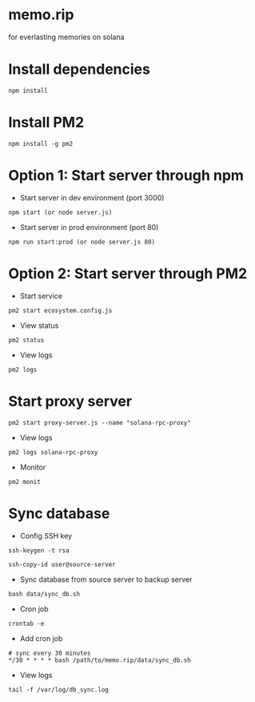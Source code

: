 # memo.rip

for everlasting memories on solana

# Install dependencies
```
npm install
```

# Install PM2
```
npm install -g pm2
```

# Option 1: Start server through npm
* Start server in dev environment (port 3000)
```
npm start (or node server.js)
```

* Start server in prod environment (port 80)
```
npm run start:prod (or node server.js 80)
```

# Option 2: Start server through PM2
* Start service
```
pm2 start ecosystem.config.js
```

* View status
```
pm2 status
```

* View logs
```
pm2 logs
```

# Start proxy server
```
pm2 start proxy-server.js --name "solana-rpc-proxy"
```

* View logs
```
pm2 logs solana-rpc-proxy
```

* Monitor
```
pm2 monit
```

# Sync database

* Config SSH key
```
ssh-keygen -t rsa

ssh-copy-id user@source-server
``` 

* Sync database from source server to backup server
```
bash data/sync_db.sh
```

* Cron job
```
crontab -e
```

* Add cron job
```
# sync every 30 minutes
*/30 * * * * bash /path/to/memo.rip/data/sync_db.sh
```

* View logs
```
tail -f /var/log/db_sync.log
```
